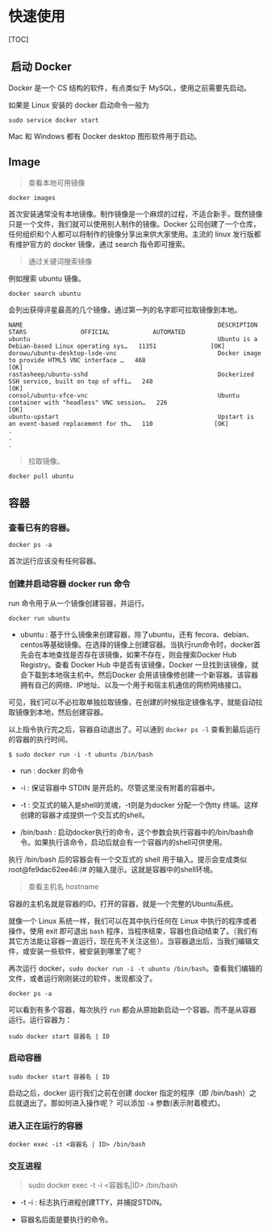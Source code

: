 # 快速使用

[TOC]

##  启动 Docker

Docker 是一个 CS 结构的软件，有点类似于 MySQL，使用之前需要先启动。

如果是 Linux 安装的 docker 启动命令一般为
```
sudo service docker start
```
Mac 和 Windows 都有 Docker desktop 图形软件用于启动。

## Image

> 查看本地可用镜像

```shell
docker images
```

首次安装通常没有本地镜像。制作镜像是一个麻烦的过程，不适合新手，既然镜像只是一个文件，我们就可以使用别人制作的镜像。Docker 公司创建了一个仓库，任何组织和个人都可以将制作的镜像分享出来供大家使用。主流的 linux 发行版都有维护官方的 docker 镜像，通过 search 指令即可搜索。

> 通过关键词搜索镜像

例如搜索 ubuntu 镜像。

```shell
docker search ubuntu
```

会列出获得评星最高的几个镜像，通过第一列的名字即可拉取镜像到本地。

```
NAME                                                      DESCRIPTION                                     STARS               OFFICIAL            AUTOMATED
ubuntu                                                    Ubuntu is a Debian-based Linux operating sys…   11351               [OK]
dorowu/ubuntu-desktop-lxde-vnc                            Docker image to provide HTML5 VNC interface …   468                                     [OK]
rastasheep/ubuntu-sshd                                    Dockerized SSH service, built on top of offi…   248                                     [OK]
consol/ubuntu-xfce-vnc                                    Ubuntu container with "headless" VNC session…   226                                     [OK]
ubuntu-upstart                                            Upstart is an event-based replacement for th…   110                 [OK]
.
.
.
```

> 拉取镜像。 

```shell
docker pull ubuntu
```

## 容器

### 查看已有的容器。

```
docker ps -a
```

首次运行应该没有任何容器。

### 创建并启动容器 docker run 命令

run 命令用于从一个镜像创建容器，并运行。

```shell
docker run ubuntu
```

- ubuntu : 基于什么镜像来创建容器，除了ubuntu，还有 fecora、debian、centos等基础镜像。在选择的镜像上创建容器。当执行run命令时，docker首先会在本地查找是否存在该镜像，如果不存在，则会搜索Docker Hub Registry。查看 Docker Hub 中是否有该镜像，Docker 一旦找到该镜像，就会下载到本地宿主机中。然后Docker 会用该镜像修创建一个新容器。该容器拥有自己的网络、IP地址、以及一个用于和宿主机通信的网桥网络接口。

可见，我们可以不必拉取单独拉取镜像，在创建的时候指定镜像名字，就能自动拉取镜像到本地，然后创建容器。

以上指令执行完之后，容器自动退出了。可以通到 `docker ps -l` 查看到最后运行的容器的执行时间。



```
$ sudo docker run -i -t ubuntu /bin/bash
```
- run : docker 的命令
- -i : 保证容器中 STDIN 是开启的。尽管这里没有附着的容器中。
- -t : 交互式的输入是shell的灵魂，-t则是为docker 分配一个伪tty 终端。这样创建的容器才成提供一个交互式的shell。

- /bin/bash : 启动docker执行的命令，这个参数会执行容器中的/bin/bash命令。如果执行该命令，启动后就会有一个容器内的shell可供使用。

执行 /bin/bash 后的容器会有一个交互式的 shell 用于输入。提示会变成类似root@fe9dac62ee46:/# 的输入提示。这就是容器中的shell环境。

> 查看主机名 hostname

容器的主机名就是容器的ID。打开的容器，就是一个完整的Ubuntu系统。



就像一个 Linux 系统一样，我们可以在其中执行任何在 Linux 中执行的程序或者操作。使用 exit 即可退出 `bash` 程序，当程序结束，容器也自动结束了。（我们有其它方法能让容器一直运行，现在先不关注这些）。当容器退出后，当我们编辑文件，或安装一些软件，被安装到哪里了呢？

再次运行 docker，`sudo docker run -i -t ubuntu /bin/bash`。查看我们编辑的文件，或者运行刚刚装过的软件，发现都没了。

```shell
docker ps -a
```

可以看到有多个容器，每次执行 `run` 都会从原始新启动一个容器。而不是从容器运行。运行容器为：

```shell
sudo docker start 容器名 | ID
```

### 启动容器

```shell
sudo docker start 容器名 | ID
```

启动之后，docker 运行我们之前在创建 docker 指定的程序（即 /bin/bash）之后就退出了。那如何进入操作呢？ 可以添加 `-a` 参数(表示附着模式)。

### 进入正在运行的容器

```shell
docker exec -it <容器名 | ID> /bin/bash
```


### 交互进程

> sudo docker exec -t -i <容器名|ID> /bin/bash

- -t -i : 标志执行进程创建TTY，并捕捉STDIN。

- 容器名后面是要执行的命令。
